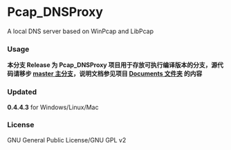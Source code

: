 ﻿Pcap_DNSProxy
=====
A local DNS server based on WinPcap and LibPcap

### Usage
**本分支 Release 为 Pcap_DNSProxy 项目用于存放可执行编译版本的分支，源代码请移步 [master 主分支](https://github.com/chengr28/Pcap_DNSProxy)，说明文档参见项目 [Documents 文件夹](https://github.com/chengr28/Pcap_DNSProxy/tree/master/Documents) 的内容**

### Updated
**0.4.4.3** for Windows/Linux/Mac

### License
GNU General Public License/GNU GPL v2
